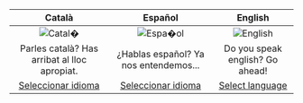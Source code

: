|                    Català                    |                Español                |             English             |
|:--------------------------------------------:|:-------------------------------------:|:-------------------------------:|
|                 ![Catal�][1]                 |             ![Espa�ol][2]             |          ![English][3]          |
| Parles català? Has arribat al lloc apropiat. | ¿Hablas español? Ya nos entendemos... | Do you speak english? Go ahead! |
|            [Seleccionar idioma][4]           |        [Seleccionar idioma][5]        |       [Select language][6]      |

[1]: https://raw.githubusercontent.com/Egatuts/EgaUriJS/wiki/img/lang/catalan.png
[2]: https://raw.githubusercontent.com/Egatuts/EgaUriJS/wiki/img/lang/spanish.png
[3]: https://raw.githubusercontent.com/Egatuts/EgaUriJS/wiki/img/lang/english.png
[4]: Català---Inici
[5]: Español---Inicio
[6]: Home